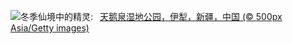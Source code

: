 ![](https://www.bing.com/th?id=OHR.WinterSolstice2023_ZH-CN4450201916_UHD.jpg&w=1000)冬季仙境中的精灵:&nbsp;&ensp;[天鹅泉湿地公园，伊犁，新疆，中国 (© 500px Asia/Getty images)](https://www.bing.com/th?id=OHR.WinterSolstice2023_ZH-CN4450201916_UHD.jpg)
<br><br/>
